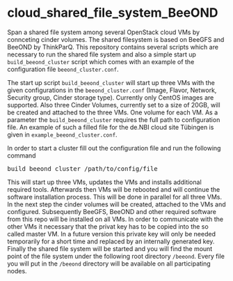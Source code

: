 # cloud_shared_file_system_BeeOND
Span a shared file system among several OpenStack cloud VMs by connceting cinder volumes. The shared filesystem is based on BeeGFS and BeeOND by ThinkParQ.
This repository contains several scripts which are necessary to run the shared file system and also a simple start up `build_beeond_cluster` script which comes with an example of the configuration file `beeond_cluster.conf`. 

The start up script `build_beeond_cluster` will start up three VMs with the given configurations in the `beeond_cluster.conf` (Image, Flavor, Network, Security group, Cinder storage type). Currently only CentOS images are supported. Also three Cinder Volumes, currently set to a size of 20GB, will be created and attached to the three VMs. One volume for each VM. As a parameter the `build_beeond_cluster` requires the full path to configuration file. An example of such a filled file for the de.NBI cloud site Tübingen is given in `example_beeond_cluster.conf`.

In order to start a cluster fill out the configuration file and run the following command

<pre>build_beeond_cluster /path/to/config/file</pre>

This will start up three VMs, updates the VMs and installs additional required tools.
Afterwards then VMs will be rebooted and will continue the software installation process.
This will be done in parallel for all three VMs. In the next step the cinder volumes will be created, attached
to the VMs and configured. Subsequently BeeGFS, BeeOND and other required software from this repo will be installed 
on all VMs. In order to communicate with the other VMs it necessary that the privat key has to be copied into the so called master VM. In a future version this private key will only be needed temporarily for a short time and replaced by an internally generated key.
Finally the shared file system will be started and you will find the mount point of the file system under the following root directory `/beeond`. Every file you will put in the `/beeond` directory will be available on all participating nodes.
